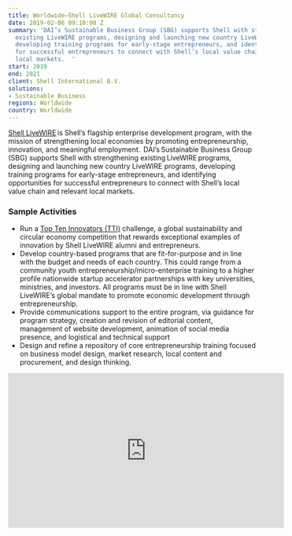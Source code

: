 ```yaml
---
title: Worldwide—Shell LiveWIRE Global Consultancy
date: 2019-02-06 09:10:00 Z
summary: 'DAI’s Sustainable Business Group (SBG) supports Shell with strengthening
  existing LiveWIRE programs, designing and launching new country LiveWIRE programs,
  developing training programs for early-stage entrepreneurs, and identifying opportunities
  for successful entrepreneurs to connect with Shell’s local value chain and relevant
  local markets.  '
start: 2019
end: 2021
client: Shell International B.V.
solutions:
- Sustainable Business
regions: Worldwide
country: Worldwide
---
```


[Shell LiveWIRE](https://www.livewire.shell/) is Shell’s flagship enterprise development program, with the mission of strengthening local economies by promoting entrepreneurship, innovation, and meaningful employment.  
DAI’s Sustainable Business Group (SBG) supports Shell with strengthening existing LiveWIRE programs, designing and launching new country LiveWIRE programs, developing training programs for early-stage entrepreneurs, and identifying opportunities for successful entrepreneurs to connect with Shell’s local value chain and relevant local markets.  

### Sample Activities

* Run a [Top Ten Innovators (TTI)](https://www.livewire.shell/top-ten-innovators.html) challenge, a global sustainability and circular economy competition that rewards exceptional examples of innovation by Shell LiveWIRE alumni and entrepreneurs.    
* Develop country-based programs that are fit-for-purpose and in line with the budget and needs of each country. This could range from a community youth entrepreneurship/micro-enterprise training to a higher profile nationwide startup accelerator partnerships with key universities, ministries, and investors. All programs must be in line with Shell LiveWIRE’s global mandate to promote economic development through entrepreneurship. 
* Provide communications support to the entire program, via guidance for program strategy, creation and revision of editorial content, management of website development, animation of social media presence, and logistical and technical support 
* Design and refine a repository of core entrepreneurship training focused on business model design, market research, local content and procurement, and design thinking. 

<iframe width="560" height="315" src="https://www.youtube.com/embed/AWPQFMSETpE" frameborder="0" allow="accelerometer; autoplay; encrypted-media; gyroscope; picture-in-picture" allowfullscreen></iframe>